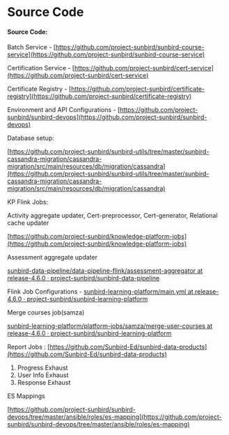 # Source Code

#### Source Code:

Batch Service - [https://github.com/project-sunbird/sunbird-course-service](https://github.com/project-sunbird/sunbird-course-service)

Certification Service - [https://github.com/project-sunbird/cert-service](https://github.com/project-sunbird/cert-service)

Certificate Registry - [https://github.com/project-sunbird/certificate-registry](https://github.com/project-sunbird/certificate-registry)

Environment and API Configurations - [https://github.com/project-sunbird/sunbird-devops](https://github.com/project-sunbird/sunbird-devops)

Database setup:

[https://github.com/project-sunbird/sunbird-utils/tree/master/sunbird-cassandra-migration/cassandra-migration/src/main/resources/db/migration/cassandra](https://github.com/project-sunbird/sunbird-utils/tree/master/sunbird-cassandra-migration/cassandra-migration/src/main/resources/db/migration/cassandra)

KP Flink Jobs:

Activity aggregate updater, Cert-preprocessor, Cert-generator, Relational cache updater

[https://github.com/project-sunbird/knowledge-platform-jobs](https://github.com/project-sunbird/knowledge-platform-jobs)

Assessment aggregate updater

[sunbird-data-pipeline/data-pipeline-flink/assessment-aggregator at release-4.6.0 · project-sunbird/sunbird-data-pipeline](https://github.com/project-sunbird/sunbird-data-pipeline/tree/release-4.6.0/data-pipeline-flink/assessment-aggregator)

Flink Job Configurations - [sunbird-learning-platform/main.yml at release-4.6.0 · project-sunbird/sunbird-learning-platform](https://github.com/project-sunbird/sunbird-learning-platform/blob/release-4.6.0/kubernetes/ansible/roles/flink-jobs-deploy/defaults/main.yml)

Merge courses job(samza)

[sunbird-learning-platform/platform-jobs/samza/merge-user-courses at release-4.6.0 · project-sunbird/sunbird-learning-platform](https://github.com/project-sunbird/sunbird-learning-platform/tree/release-4.6.0/platform-jobs/samza/merge-user-courses)

Report Jobs : [https://github.com/Sunbird-Ed/sunbird-data-products](https://github.com/Sunbird-Ed/sunbird-data-products)

1. Progress Exhaust
2. User Info Exhaust
3. Response Exhaust

ES Mappings

[https://github.com/project-sunbird/sunbird-devops/tree/master/ansible/roles/es-mapping](https://github.com/project-sunbird/sunbird-devops/tree/master/ansible/roles/es-mapping)
